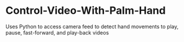 # Control-Video-With-Palm-Hand
Uses Python to access camera feed to detect hand movements to play, pause, fast-forward, and play-back videos
